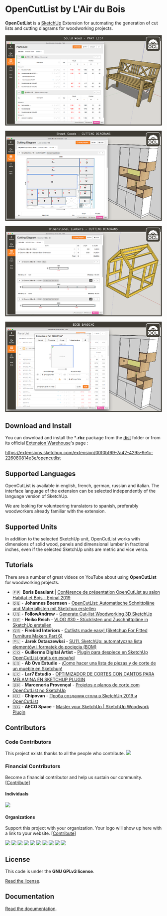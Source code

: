 # OpenCutList by L'Air du Bois

**OpenCutList** is a [SketchUp](http://www.sketchup.com) Extension for automating the generation of cut lists and cutting diagrams for woodworking projects.

![OpenCutList](docs/img/capture-solid-wood-part-list.png)

![OpenCutList](docs/img/capture-sheet-goods-cutting-diagrams.png)

![OpenCutList](docs/img/capture-dimensional-lumbers-cutting-diagrams.png)

![OpenCutList](docs/img/capture-edge-banding.png)

## Download and Install

You can download and install the ***.rbz** package from the [dist](dist) folder or from its official [Extension Warehouse](https://extensions.sketchup.com/en)'s page :

https://extensions.sketchup.com/extension/00f0bf69-7a42-4295-9e1c-226080814e3e/opencutlist

## Supported Languages

OpenCutList is available in english, french, german, russian and italian. The interface language of the extension can be selected independently of the language version of SketchUp.

We are looking for volunteering translators to spanish, preferably woodworkers already familiar with the extension.

## Supported Units

In addition to the selected SketchUp unit, OpenCutList works with dimensions of solid wood, panels and dimensional lumber in fractional inches, even if the selected SketchUp units are metric and vice versa.

## Tutorials

There are a number of great videos on YouTube about using **OpenCutList** for woodworking projects.

- 🇫🇷&nbsp;&nbsp;**Boris Beaulant** | [Conférence de présentation OpenCutList au salon Habitat et Bois - Epinal 2019](https://www.youtube.com/watch?v=gW0FrYRItoc)
- 🇩🇪 - **Johannes Boernsen** - [OpenCutList: Automatische Schnittpläne und Materiallisten mit Sketchup erstellen](https://www.youtube.com/watch?v=55jhInrVzJU)
- 🇺🇸 - **FollowAndrew** - [Generate Cut-list Woodworking 3D SketchUp](https://www.youtube.com/watch?v=yrex6zLv66I)
- 🇩🇪 - **Heiko Reich** - [VLOG \#30 - Stücklisten und Zuschnittpläne in SketchUp erstellen](https://www.youtube.com/watch?v=dLoiFJI9LGQ)
- 🇬🇧 - **Firebird Interiors** - [Cutlists made easy! (Sketchup For Fitted Furniture Makers Part 6)](https://www.youtube.com/watch?v=wswN3mEtsCI)
- 🇵🇱 - **Jarek Ostaszewksi** - [SU11. SketchUp: automatyczna lista elementów i formatek do pocięcia (BOM)](https://www.youtube.com/watch?v=VpPKP2xRbB4)
- 🇨🇴 - **Guillermo Digital Artist** - [Plugin para despiece en SketchUp OpenCutList gratis en español](https://www.youtube.com/watch?v=CLakxzqhbSo)
- 🇪🇸 - **Ab Ovo Estudio** - [¡Como hacer una lista de piezas y de corte de un mueble en Sketchup!](https://www.youtube.com/watch?v=bTy0m1buLCo)
- 🇪🇨 - **Lar7 Estudio** - [OPTIMIZADOR DE CORTES CON CANTOS PARA MELAMINA EN SKETCHUP PLUGIN](https://www.youtube.com/watch?v=0TB7NLR-uJk)
- 🇧🇷 - **Marceneria Provençal** - [Projetos e planos de corte com OpenCutList no SketchUp](https://www.youtube.com/watch?v=4eUKo0Shp4g)
- 🇷🇺 - **Chipovan** - [Проба создания стола в SketchUp 2019 и OpenCutList](https://www.youtube.com/watch?v=_wPXOvkwYfs)
- 🇧🇬 - **AECO Space** - [Master your SketchUp | SketchUp Woodwork Plugin](https://www.youtube.com/watch?v=dt3CcXmRqy0)

## Contributors

### Code Contributors

This project exists thanks to all the people who contribute.
<a href="https://github.com/lairdubois/lairdubois-opencutlist-sketchup-extension/graphs/contributors"><img src="https://opencollective.com/lairdubois-opencutlist-sketchup-extension/contributors.svg?width=890&button=false" /></a>

### Financial Contributors

Become a financial contributor and help us sustain our community. [[Contribute](https://opencollective.com/lairdubois-opencutlist-sketchup-extension/contribute)]

#### Individuals

<a href="https://opencollective.com/lairdubois-opencutlist-sketchup-extension"><img src="https://opencollective.com/lairdubois-opencutlist-sketchup-extension/individuals.svg?width=890"></a>

#### Organizations

Support this project with your organization. Your logo will show up here with a link to your website. [[Contribute](https://opencollective.com/lairdubois-opencutlist-sketchup-extension/contribute)]

<a href="https://opencollective.com/lairdubois-opencutlist-sketchup-extension/organization/0/website"><img src="https://opencollective.com/lairdubois-opencutlist-sketchup-extension/organization/0/avatar.svg"></a>
<a href="https://opencollective.com/lairdubois-opencutlist-sketchup-extension/organization/1/website"><img src="https://opencollective.com/lairdubois-opencutlist-sketchup-extension/organization/1/avatar.svg"></a>
<a href="https://opencollective.com/lairdubois-opencutlist-sketchup-extension/organization/2/website"><img src="https://opencollective.com/lairdubois-opencutlist-sketchup-extension/organization/2/avatar.svg"></a>
<a href="https://opencollective.com/lairdubois-opencutlist-sketchup-extension/organization/3/website"><img src="https://opencollective.com/lairdubois-opencutlist-sketchup-extension/organization/3/avatar.svg"></a>
<a href="https://opencollective.com/lairdubois-opencutlist-sketchup-extension/organization/4/website"><img src="https://opencollective.com/lairdubois-opencutlist-sketchup-extension/organization/4/avatar.svg"></a>
<a href="https://opencollective.com/lairdubois-opencutlist-sketchup-extension/organization/5/website"><img src="https://opencollective.com/lairdubois-opencutlist-sketchup-extension/organization/5/avatar.svg"></a>
<a href="https://opencollective.com/lairdubois-opencutlist-sketchup-extension/organization/6/website"><img src="https://opencollective.com/lairdubois-opencutlist-sketchup-extension/organization/6/avatar.svg"></a>
<a href="https://opencollective.com/lairdubois-opencutlist-sketchup-extension/organization/7/website"><img src="https://opencollective.com/lairdubois-opencutlist-sketchup-extension/organization/7/avatar.svg"></a>
<a href="https://opencollective.com/lairdubois-opencutlist-sketchup-extension/organization/8/website"><img src="https://opencollective.com/lairdubois-opencutlist-sketchup-extension/organization/8/avatar.svg"></a>
<a href="https://opencollective.com/lairdubois-opencutlist-sketchup-extension/organization/9/website"><img src="https://opencollective.com/lairdubois-opencutlist-sketchup-extension/organization/9/avatar.svg"></a>

## License

This code is under the **GNU GPLv3 license**.

[Read the license](LICENSE).

## Documentation

[Read the documentation](docs/00-index.md).

